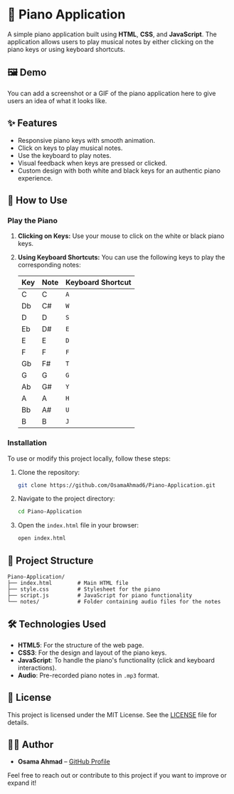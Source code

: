 
# 🎹 Piano Application

A simple piano application built using **HTML**, **CSS**, and **JavaScript**. The application allows users to play musical notes by either clicking on the piano keys or using keyboard shortcuts.

## 🖼️ Demo

You can add a screenshot or a GIF of the piano application here to give users an idea of what it looks like.

## ✨ Features

- Responsive piano keys with smooth animation.
- Click on keys to play musical notes.
- Use the keyboard to play notes.
- Visual feedback when keys are pressed or clicked.
- Custom design with both white and black keys for an authentic piano experience.

## 🚀 How to Use

### Play the Piano

1. **Clicking on Keys:** Use your mouse to click on the white or black piano keys.
2. **Using Keyboard Shortcuts:** You can use the following keys to play the corresponding notes:
   
   | Key | Note | Keyboard Shortcut |
   | --- | ---- | ----------------- |
   | C   | C    | `A`               |
   | Db  | C#   | `W`               |
   | D   | D    | `S`               |
   | Eb  | D#   | `E`               |
   | E   | E    | `D`               |
   | F   | F    | `F`               |
   | Gb  | F#   | `T`               |
   | G   | G    | `G`               |
   | Ab  | G#   | `Y`               |
   | A   | A    | `H`               |
   | Bb  | A#   | `U`               |
   | B   | B    | `J`               |

### Installation

To use or modify this project locally, follow these steps:

1. Clone the repository:
   ```bash
   git clone https://github.com/OsamaAhmad6/Piano-Application.git
   ```

2. Navigate to the project directory:
   ```bash
   cd Piano-Application
   ```

3. Open the `index.html` file in your browser:
   ```bash
   open index.html
   ```

## 📂 Project Structure

```
Piano-Application/
├── index.html        # Main HTML file
├── style.css         # Stylesheet for the piano
├── script.js         # JavaScript for piano functionality
└── notes/            # Folder containing audio files for the notes
```

## 🛠️ Technologies Used

- **HTML5**: For the structure of the web page.
- **CSS3**: For the design and layout of the piano keys.
- **JavaScript**: To handle the piano's functionality (click and keyboard interactions).
- **Audio**: Pre-recorded piano notes in `.mp3` format.

## 📜 License

This project is licensed under the MIT License. See the [LICENSE](LICENSE) file for details.

## 👨‍💻 Author

- **Osama Ahmad** – [GitHub Profile](https://github.com/OsamaAhmad6)

Feel free to reach out or contribute to this project if you want to improve or expand it!
